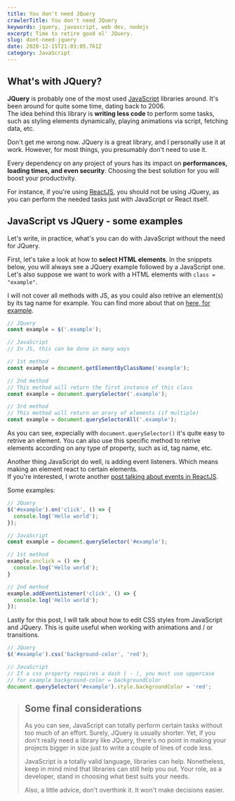 ```yaml
---
title: You don't need JQuery
crawlerTitle: You don't need JQuery
keywords: jquery, javascript, web dev, nodejs
excerpt: Time to retire good ol' JQuery.
slug: dont-need-jquery
date: 2020-12-15T21:03:05.761Z
category: JavaScript
---
```

## What's with JQuery?

**JQuery** is probably one of the most used [JavaScript](/category/javascript) libraries around. It's been around for quite some time, dating back to 2006.\
The idea behind this library is **writing less code** to perform some tasks, such as styling elements dynamically, playing animations via script, fetching data, etc.

Don't get me wrong now. JQuery is a great library, and I personally use it at work. However, for most things, you presumably don't need to use it.

Every dependency on any project of yours has its impact on **performances,** **loading times, and even security**. Choosing the best solution for you will boost your productivity.

For instance, if you're using [ReactJS](/category/reactjs), you should not be using JQuery, as you can perform the needed tasks just with JavaScript or React itself.



## JavaScript vs JQuery - some examples

Let's write, in practice, what's you can do with JavaScript without the need for JQuery.

First, let's take a look at how to **select HTML elements**. In the snippets below, you will always see a JQuery example followed by a JavaScript one. Let's also suppose we want to work with a HTML elements with `class = "example"`. 

I will not cover all methods with JS, as you could also retrive an element(s) by its tag name for example. You can find more about that on [here, for example](https://developer.mozilla.org/en-US/docs/Web/javascript).

```javascript
// JQuery
const example = $('.example');

// JavaScript
// In JS, this can be done in many ways

// 1st method
const example = document.getElementByClassName('example');

// 2nd method
// This method will return the first instance of this class
const example = document.querySelector('.example');

// 3rd method
// This method will return an arary of elements (if multiple)
const example = document.querySelectorAll('.example');
```

As you can see, expecially with `document.querySelector()` it's quite easy to retrive an element. You can also use this specific method to retrive elements according on any type of property, such as id, tag name, etc.

Another thing JavaScript do well, is adding event listeners. Which means making an element react to certain elements.\
If you're interested, I wrote another [post talking about events in ReactJS](/reactjs-events/).

Some examples:

```javascript
// JQuery
$('#example').on('click', () => {
  console.log('Hello world');
});

// JavaScript
const example = document.querySelector('#example');

// 1st method
example.onclick = () => {
  console.log('Hello world');
}

// 2nd method
example.addEventListener('click', () => {
  console.log('Hello world');
});
```

Lastly for this post, I will talk about how to edit CSS styles from JavaScript and JQuery. This is quite useful when working with animations and / or transitions.

```javascript
// JQuery
$('#example').css('background-color', 'red');

// JavaScript
// If a css property requires a dash ( - ), you must use uppercase
// for example background-color = backgroundColor
document.querySelector('#example').style.backgroundColor = 'red';
```

> ## Some final considerations
>
> As you can see, JavaScript can totally perform certain tasks without too much of an effort. Surely, JQuery is usually shorter. Yet, if you don't really need a library like JQuery, there's no point in making your projects bigger in size just to write a couple of lines of code less.
>
> JavaScript is a totally valid language, libraries can help. Nonetheless, keep in mind mind that libraries can still help you out. Your role, as a developer, stand in choosing what best suits your needs.
>
> Also, a little advice, don't overthink it. It won't make decisions easier.